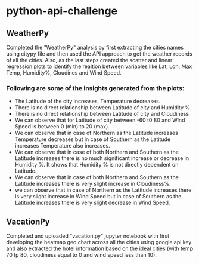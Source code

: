 # python-api-challenge

## WeatherPy
Completed the "WeatherPy" analysis by first extracting the cities names using citypy file and then used the API approach to get the weather records of all the cities. Also, as the last steps created the scatter and linear regression plots to identify the realtion between variables like Lat, Lon, Max Temp, Humidity%, Cloudines and Wind Speed.

### Following are some of the insights generated from the plots:
- The Latitude of the city increases, Temperature decreases.
- There is no direct relationship between Latitude of city and Humidity %
- There is no direct relationship between Latitude of city and Cloudiness
- We can observe that for Latitude of city between -60 t0 80 and Wind Speed is between 0 (min) to 20 (max).
- We can observe that in case of Northern as the Latitude increases Temperature decreases but in case of Southern as the Latitude increases Temperature also increases.
- We can observe that in case of both Northern and Southern as the Latitude increases there is no much significant increase or decrease in Humidity %. It shows that Humidity % is not directly dependent on Latitude.
- We can observe that in case of both Northern and Southern as the Latitude increases there is very slight increase in Cloudiness%.
- we can observe that in case of Northern as the Latitude increases there is very slight increase in Wind Speed but in case of Southern as the Latitude increases there is very slight decrease in Wind Speed.

## VacationPy
Completed and uploaded "vacation.py" jupyter notebook with first developing the heatmap geo chart across all the cities using google api key and also extracted the hotel information based on the ideal cities (with temp 70 tp 80, cloudiness equal to 0 and wind speed less than 10).
